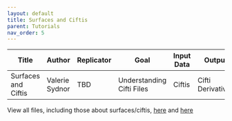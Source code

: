 ```yaml
---
layout: default
title: Surfaces and Ciftis
parent: Tutorials
nav_order: 5
---
```


| Title | Author | Replicator | Goal | Input Data | Output |
| ----- | ------ | ---------- | ---- | ---------- | ------ |
| Surfaces and Ciftis | Valerie Sydnor | TBD | Understanding Cifti Files | Ciftis | Cifti Derivatives |

View all files, including those about surfaces/ciftis, [here](https://github.com/PennLINC/PennLINC.github.io/tree/main/docs/Tutorials/surface_tools_R.html.zip) and [here](https://github.com/PennLINC/PennLINC.github.io/tree/main/docs/Tutorials/Surfaces.ppt)